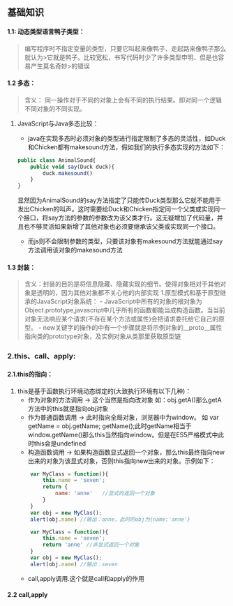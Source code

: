 ## 基础知识
#### 1.1: 动态类型语言鸭子类型：
>编写程序时不指定变量的类型，只要它叫起来像鸭子、走起路来像鸭子那么就认为>它就是鸭子。比较宽松，书写代码时少了许多类型申明、但是也容易产生莫名奇妙>的错误
#### 1.2 多态：
> 含义： 同一操作对于不同的对象上会有不同的执行结果。即对同一个逻辑不同对象的不同实现。
1. JavaScript与Java多态比较：
    - java在实现多态时必须对象的类型进行指定限制了多态的灵活性，如Duck和Chicken都有makesound方法，假如我们的执行多态实现的方法如下：
    ```javascript
    public class AnimalSound{
        public void say(Duck duck){
            duck.makesound()
        }
    }
    ```
    显然因为AnimalSound的say方法指定了只能传Duck类型那么它就不能用于发出Chicken的叫声。这时需要给Duck和Chicken指定同一个父类或实现同一个接口，将say方法的参数的参数改为该父类才行。这无疑增加了代码量，并且也不够灵活如果新增了其他对象也必须要继承该父类或实现同一个接口。
    
    - 而js则不会限制参数的类型，只要该对象有makesound方法就能通过say方法调用该对象的makesound方法
#### 1.3 封装：
> 含义：封装的目的是将信息隐藏、隐藏实现的细节。使得对象相对于其他对象是透明的，因为其他对象都不关心他的内部实现
1.原型模式和基于原型继承的JavaScript对象系统：
    - JavaScript中所有的对象的根对象为Object.prototype,javascript中几乎所有的函数都能当成构造函数。当当前对象无法响应某个请求(不存在某个方法或属性)会把请求委托给它自己的原型。
    - new关键字的操作的中有一个步骤就是将示例对象的__proto__属性指向类的prototype对象，及实例对象从类那里获取原型链

### 2.this、call、apply:
#### 2.1.this的指向：
1. this是基于函数执行环境动态绑定的(大致执行环境有以下几种)：
    - 作为对象的方法调用 -> 这个当然是指向改对象 如：obj.getA()那么getA方法中的this就是指向obj对象
    - 作为普通函数调用 -> 此时指向全局对象，浏览器中为window。 如 var getName = obj.getName; getName();此时getName相当于window.getName()那么this当然指向window。但是在ES5严格模式中此时this会是undefined
    - 构造函数调用 -> 如果构造函数显式返回一个对象，那么this最终指向new出来的对象为该显式对象，否则this指向new出来的对象。示例如下：
    ```javascript
        var MyClass = function(){
            this.name = 'seven';
            return {
                name: 'anne'   //显式的返回一个对象
            }
        }
        var obj = new MyClas();
        alert(obj.name) //输出：anne，此时的obj为{name:'anne'}

        var MyClass = function(){
            this.name = 'seven';
            return 'anne' //非显式返回一个对象
        }
        var obj = new MyClas();
        alert(obj.name) //输出：seven

    ```
    - call,apply调用.这个就是call和apply的作用
#### 2.2 call,apply